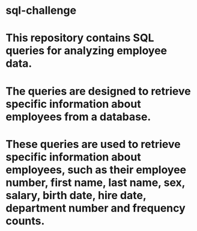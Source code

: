 # sql-challenge

# This repository contains SQL queries for analyzing employee data. 

# The queries are designed to retrieve specific information about employees from a database. 

# These queries are used to retrieve specific information about employees, such as their employee number, first name, last name, sex, salary, birth date, hire date, department number and frequency counts.